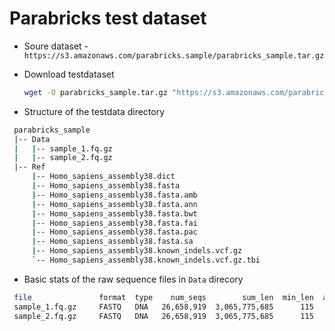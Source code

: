 Parabricks test dataset
========================

* Soure dataset - `https://s3.amazonaws.com/parabricks.sample/parabricks_sample.tar.gz`
* Download testdataset
  
  ```bash
  wget -O parabricks_sample.tar.gz "https://s3.amazonaws.com/parabricks.sample/parabricks_sample.tar.gz"
  ```

* Structure of the testdata directory

```bash
 parabricks_sample
 |-- Data
 |   |-- sample_1.fq.gz
 |   |-- sample_2.fq.gz
 |-- Ref
     |-- Homo_sapiens_assembly38.dict
     |-- Homo_sapiens_assembly38.fasta
     |-- Homo_sapiens_assembly38.fasta.amb
     |-- Homo_sapiens_assembly38.fasta.ann
     |-- Homo_sapiens_assembly38.fasta.bwt
     |-- Homo_sapiens_assembly38.fasta.fai
     |-- Homo_sapiens_assembly38.fasta.pac
     |-- Homo_sapiens_assembly38.fasta.sa
     |-- Homo_sapiens_assembly38.known_indels.vcf.gz
     `-- Homo_sapiens_assembly38.known_indels.vcf.gz.tbi

```

* Basic stats of the raw sequence files in `Data` direcory

```bash
 file               format  type    num_seqs        sum_len  min_len  avg_len  max_len
 sample_1.fq.gz     FASTQ   DNA   26,658,919  3,065,775,685      115      115      115
 sample_2.fq.gz     FASTQ   DNA   26,658,919  3,065,775,685      115      115      115
```
